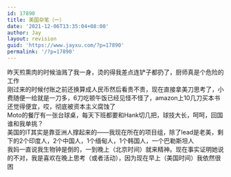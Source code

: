 ```yaml
---
id: 17890
title: 美国杂笔（一）
date: '2021-12-06T13:35:04+08:00'
author: Jay
layout: revision
guid: 'https://www.jayxu.com/?p=17890'
permalink: '/?p=17890'
---
```


<div>昨天煎熏肉的时候油溅了我一身，烫的得我差点连铲子都扔了，厨师真是个危险的工作</div>
<div> </div>
<div>刚过来的时候付账之前还换算成人民币然后看贵不贵，现在直接拿美刀思考了，小费随便一给就是一刀多，6刀吃顿午饭已经见怪不怪了，amazon上10几刀买本书还觉得便宜，哎，彻底被资本主义腐蚀了</div>
<div> </div>
<div>Moto的餐厅有一张台球桌，每天下班都要和Hank切几把，球技大长，呵呵，回国谁和我单挑？</div>
<div> </div>
<div>美国的IT其实是靠亚洲人撑起来的——我现在所在的项目组，除了lead是老美，剩下的2个印度人，2个中国人，1个缅甸人，1个韩国人，一个巴勒斯坦人</div>
<div> </div>
<div>我妈一直说我生物钟是倒的，一到晚上（北京时间）就来精神。现在事实证明她说的不对，我是喜欢在晚上思考（或者活动），因为现在早上（美国时间）我依然很困</div>